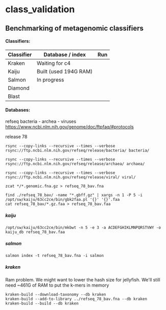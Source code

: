 # class_validation
## Benchmarking of metagenomic classifiers

#### Classifiers:

Classifier | Database / index | Run
--- | --- | ---
Kraken | Waiting for c4 |
Kaiju | Built (used 194G RAM) |
Salmon | In progress |
Diamond | |
Blast | |

#### Databases:

refseq bacteria - archea - viruses
https://www.ncbi.nlm.nih.gov/genome/doc/ftpfaq/#protocols

release 78

```
rsync --copy-links --recursive --times --verbose rsync://ftp.ncbi.nlm.nih.gov/refseq/release/bacteria/ bacteria/

rsync --copy-links --recursive --times --verbose rsync://ftp.ncbi.nlm.nih.gov/refseq/release/archaea/ archaea/

rsync --copy-links --recursive --times --verbose rsync://ftp.ncbi.nlm.nih.gov/refseq/release/viral/ viral/

zcat */*.genomic.fna.gz > refseq_78_bav.fna

find ./refseq_78_bav/ -name "*.gbff.gz" | xargs -n 1 -P 5 -i /opt/sw/kaiju/63cc2ce/bin/gbk2faa.pl '{}' '{}'.faa
cat refseq_78_bav/*.gz.faa > refseq_78_bav.faa
```

##### kaiju

```
/opt/sw/kaiju/63cc2ce/bin/mkbwt -n 5 -e 3 -a ACDEFGHIKLMNPQRSTVWY -o kaiju_db refseq_78_bav.faa
```

##### salmon
```
salmon index -t refseq_78_bav.fna -i salmon
```

##### kraken
Ram problem. We might want to lower the hash size for jellyfish.
We'll still need ~461G of RAM to put the k-mers in memory

```
kraken-build --download-taxonomy --db kraken
kraken-build --add-to-library ../refseq_78_bav.fna --db kraken
kraken-build --build --db kraken
```

